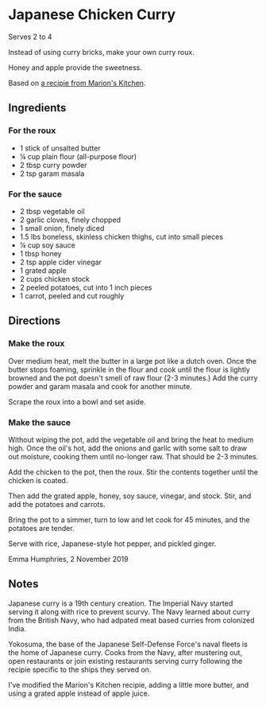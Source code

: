 # Japanese Chicken Curry

Serves 2 to 4

Instead of using curry bricks, make your own curry roux.

Honey and apple provide the sweetness. 

Based on [a recipie from Marion's Kitchen](https://www.marionskitchen.com/japanese-chicken-curry/).

## Ingredients

### For the roux

* 1 stick of unsalted butter
* ¼ cup plain flour (all-purpose flour)
* 2 tbsp curry powder
* 2 tsp garam masala

### For the sauce

* 2 tbsp vegetable oil
* 2 garlic cloves, finely chopped
* 1 small onion, finely diced
* 1.5 lbs boneless, skinless chicken thighs, cut into small pieces
* ¼ cup soy sauce
* 1 tbsp honey
* 2 tsp apple cider vinegar
* 1 grated apple
* 2 cups chicken stock
* 2 peeled potatoes, cut into 1 inch pieces
* 1 carrot, peeled and cut roughly 

## Directions

### Make the roux

Over medium heat, melt the butter in a large pot like a dutch oven. Once the butter stops foaming, sprinkle in the flour and cook until the flour is lightly browned and the pot doesn't smell of raw flour (2-3 minutes.) Add the curry powder and garam masala and cook for another minute.

Scrape the roux into a bowl and set aside. 

### Make the sauce

Without wiping the pot, add the vegetable oil and bring the heat to medium high. Once the oil's hot, add the onions and garlic with some salt to draw out moisture, cooking them until no-longer raw. That should be 2-3 minutes. 

Add the chicken to the pot, then the roux. Stir the contents together until the chicken is coated. 

Then add the grated apple, honey, soy sauce, vinegar, and stock. Stir, and add the potatoes and carrots. 

Bring the pot to a simmer, turn to low and let cook for 45 minutes, and the potatoes are tender.

Serve with rice, Japanese-style hot pepper, and pickled ginger.

Emma Humphries, 2 November 2019

## Notes

Japanese curry is a 19th century creation. The Imperial Navy started serving it along with rice to prevent scurvy. The Navy learned about curry from the British Navy, who had adpated meat based curries from colonized India. 

Yokosuma, the base of the Japanese Self-Defense Force's naval fleets is the home of Japanese curry. Cooks from the Navy, after mustering out, open restaurants or join existing restaurants serving curry following the recipie specific to the ships they served on. 

I've modified the Marion's Kitchen recipie, adding a little more butter, and using a grated apple instead of apple juice. 
